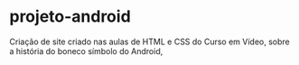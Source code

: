 # projeto-android
Criação de site criado nas aulas de HTML e CSS do Curso em Vídeo, sobre a história do boneco símbolo do Android,
